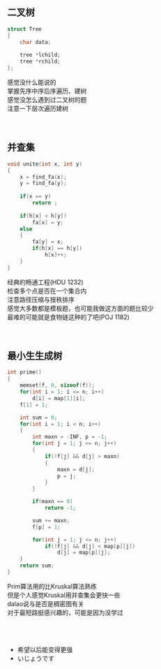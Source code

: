 ## 二叉树
```cpp
struct Tree
{
    char data;
    
    tree *lchild;
    tree *rchild;
};
```
感觉没什么能说的<br>
掌握先序中序后序遍历、建树<br>
感觉没怎么遇到过二叉树的题<br>
注意一下层次遍历建树<br><br><br>

## 并查集
```cpp
void unite(int x, int y)
{
    x = find_fa(x);
    y = find_fa(y);
    
    if(x == y)
        return ;
    
    if(h[x] < h[y])
        fa[x] = y;
    else
    {
        fa[y] = x;
        if(h[x] == h[y])
            h[x]++;
    }
}
```
经典的畅通工程(HDU 1232)<br>
检查多个点是否在一个集合内<br>
注意路径压缩与按秩排序<br>
感觉大多数都是模板题，也可能我做这方面的题比较少<br>
最难的可能就是食物链这种的了吧(POJ 1182)<br><br><br>

## 最小生生成树
```cpp
int prime()
{
    memset(f, 0, sizeof(f));
    for(int i = 1; i <= n; i++)
        d[i] = map[1][i];
    f[1] = 1;

    int sum = 0;
    for(int i = 1; i < n; i++)
    {
        int maxn = -INF, p = -1;
        for(int j = 1; j <= n; j++)
        {
            if(!f[j] && d[j] > maxn)
            {
                maxn = d[j];
                p = j;
            }
        }

        if(maxn == 0)
            return -1;

        sum += maxn;
        f[p] = 1;

        for(int j = 1; j <= n; j++)
            if(!f[j] && d[j] < map[p][j])
                d[j] = map[p][j];
    }
    return sum;
}
```
Prim算法用的比Kruskal算法熟练<br>
但是个人感觉Kruskal用并查集会更快一些<br>
dalao说与是否是稠密图有关<br>
对于最短路挺感兴趣的，可能是因为没学过<br>
<br><br><br>

- 希望以后能变得更强<br>
- いじょうです

